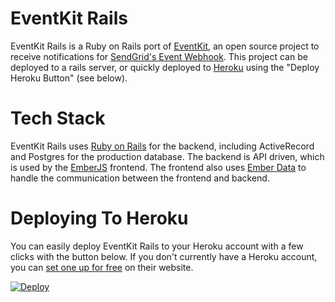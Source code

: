 # EventKit Rails

EventKit Rails is a Ruby on Rails port of [EventKit](https://github.com/sendgrid/eventkit), an open source project to receive notifications for [SendGrid's Event Webhook](https://sendgrid.com/docs/API_Reference/Webhooks/event.html). This project can be deployed to a rails server, or quickly deployed to [Heroku](http://heroku.com) using the "Deploy Heroku Button" (see below).

# Tech Stack

EventKit Rails uses [Ruby on Rails](http://rubyonrails.org) for the backend, including ActiveRecord and Postgres for the production database. The backend is API driven, which is used by the [EmberJS](http://emberjs.com) frontend.  The frontend also uses [Ember Data](http://emberjs.com/guides/models/) to handle the communication between the frontend and backend.

# Deploying To Heroku

You can easily deploy EventKit Rails to your Heroku account with a few clicks with the button below. If you don't currently have a Heroku account, you can [set one up for free](https://www.heroku.com/pricing) on their website.

[![Deploy](https://www.herokucdn.com/deploy/button.png)](https://heroku.com/deploy?template=https://github.com/sendgrid/eventkit-rails/tree/master)
